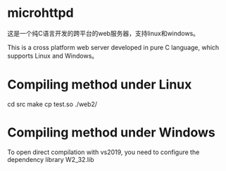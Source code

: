 # microhttpd

这是一个纯C语言开发的跨平台的web服务器，支持linux和windows。

This is a cross platform web server developed in pure C language, which supports Linux and Windows。

# Compiling method under Linux
cd src
make
cp test.so ./web2/

# Compiling method under Windows

To open direct compilation with vs2019, you need to configure the dependency library W2_32.lib


